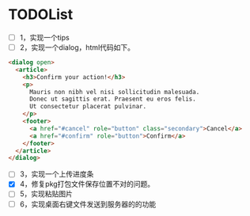 # TODOList

- [ ] 1，实现一个tips
- [ ] 2，实现一个dialog，html代码如下。

```html
<dialog open>
  <article>
    <h3>Confirm your action!</h3>
    <p>
      Mauris non nibh vel nisi sollicitudin malesuada. 
      Donec ut sagittis erat. Praesent eu eros felis. 
      Ut consectetur placerat pulvinar.
    </p>
    <footer>
      <a href="#cancel" role="button" class="secondary">Cancel</a>
      <a href="#confirm" role="button">Confirm</a>
    </footer>
  </article>
</dialog>
```

- [ ] 3，实现一个上传进度条
- [x] 4，修复pkg打包文件保存位置不对的问题。
- [ ] 5，实现粘贴图片
- [ ] 6，实现桌面右键文件发送到服务器的的功能
